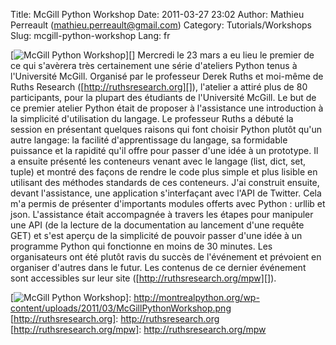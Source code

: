 Title: McGill Python Workshop
Date: 2011-03-27 23:02
Author: Mathieu Perreault (mathieu.perreault@gmail.com)
Category: Tutorials/Workshops
Slug: mcgill-python-workshop
Lang: fr

[![McGill Python Workshop][]][] Mercredi le 23 mars a eu lieu le premier
de ce qui s'avèrera très certainement une série d'ateliers Python tenus
à l'Université McGill. Organisé par le professeur Derek Ruths et
moi-même de Ruths Research ([http://ruthsresearch.org][]), l'atelier a
attiré plus de 80 participants, pour la plupart des étudiants de
l'Université McGill. Le but de ce premier atelier Python était de
proposer à l'assistance une introduction à la simplicité d'utilisation
du langage. Le professeur Ruths a débuté la session en présentant
quelques raisons qui font choisir Python plutôt qu'un autre langage: la
facilité d'apprentissage du langage, sa formidable puissance et la
rapidité qu'il offre pour passer d'une idée à un prototype. Il a ensuite
présenté les conteneurs venant avec le langage (list, dict, set, tuple)
et montré des façons de rendre le code plus simple et plus lisible en
utilisant des méthodes standards de ces conteneurs. J'ai construit
ensuite, devant l'assistance, une application s'interfaçant avec l'API
de Twitter. Cela m'a permis de présenter d'importants modules offerts
avec Python : urllib et json. L'assistance était accompagnée à travers
les étapes pour manipuler une API (de la lecture de la documentation au
lancement d'une requête GET) et s'est aperçu de la simplicité de pouvoir
passer d'une idée à un programme Python qui fonctionne en moins de 30
minutes. Les organisateurs ont été plutôt ravis du succès de l'événement
et prévoient en organiser d'autres dans le futur. Les contenus de ce
dernier événement sont accessibles sur leur site
([http://ruthsresearch.org/mpw][]).

  [McGill Python Workshop]: http://montrealpython.org/wp-content/uploads/2011/03/McGillPythonWorkshop-300x186.jpg
    "McGill Python Workshop"
  [![McGill Python Workshop][]]: http://montrealpython.org/wp-content/uploads/2011/03/McGillPythonWorkshop.png
  [http://ruthsresearch.org]: http://ruthsresearch.org
  [http://ruthsresearch.org/mpw]: http://ruthsresearch.org/mpw
